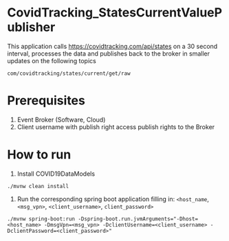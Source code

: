 # CovidTracking_StatesCurrentValuePublisher
This application calls https://covidtracking.com/api/states on a 30 second interval, processes the data and publishes back to the broker in smaller updates on the following topics

`com/covidtracking/states/current/get/raw`

# Prerequisites
1. Event Broker (Software, Cloud)
1. Client username with publish right access publish rights to the Broker

# How to run
1. Install COVID19DataModels
```
./mvnw clean install
```

1. Run the corresponding spring boot application filling in: `<host_name`, `<msg_vpn>`, `<client_username>`, `client_password>`
```
./mvnw spring-boot:run -Dspring-boot.run.jvmArguments="-Dhost=<host_name> -DmsgVpn=<msg_vpn> -DclientUsername=<client_username> -DclientPassword=<client_password>"
```
